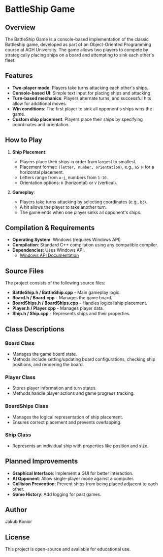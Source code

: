 # BattleShip Game

## Overview
The BattleShip Game is a console-based implementation of the classic Battleship game, developed as part of an Object-Oriented Programming course at AGH University. The game allows two players to compete by strategically placing ships on a board and attempting to sink each other's fleet.

## Features
- **Two-player mode**: Players take turns attacking each other's ships.
- **Console-based UI**: Simple text input for placing ships and attacking.
- **Turn-based mechanics**: Players alternate turns, and successful hits allow for additional moves.
- **Win conditions**: The first player to sink all opponent's ships wins the game.
- **Custom ship placement**: Players place their ships by specifying coordinates and orientation.

## How to Play
1. **Ship Placement**:
   - Players place their ships in order from largest to smallest.
   - Placement format: `(letter, number, orientation)`, e.g., `a5 H` for a horizontal placement.
   - Letters range from `a-j`, numbers from `1-10`.
   - Orientation options: `H` (horizontal) or `V` (vertical).
   
2. **Gameplay**:
   - Players take turns attacking by selecting coordinates (e.g., `b3`).
   - A hit allows the player to take another turn.
   - The game ends when one player sinks all opponent's ships.

## Compilation & Requirements
- **Operating System**: Windows (requires Windows API)
- **Compilation**: Standard C++ compilation using any compatible compiler.
- **Dependencies**: Uses Windows API.
  - [Windows API Documentation](https://learn.microsoft.com/en-us/windows/win32/apiindex/windows-api-list)

## Source Files
The project consists of the following source files:
- **BattleShip.h / BattleShip.cpp** - Main gameplay logic.
- **Board.h / Board.cpp** - Manages the game board.
- **BoardShips.h / BoardShips.cpp** - Handles logical ship placement.
- **Player.h / Player.cpp** - Manages player data.
- **Ship.h / Ship.cpp** - Represents ships and their properties.

## Class Descriptions
### Board Class
- Manages the game board state.
- Methods include setting/updating board configurations, checking ship positions, and rendering the board.

### Player Class
- Stores player information and turn states.
- Methods handle player actions and game progress tracking.

### BoardShips Class
- Manages the logical representation of ship placement.
- Ensures correct placement and prevents overlapping.

### Ship Class
- Represents an individual ship with properties like position and size.

## Planned Improvements
- **Graphical Interface**: Implement a GUI for better interaction.
- **AI Opponent**: Allow single-player mode against a computer.
- **Collision Prevention**: Prevent ships from being placed adjacent to each other.
- **Game History**: Add logging for past games.

## Author
Jakub Konior

## License
This project is open-source and available for educational use.

